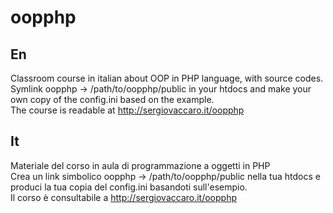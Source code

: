 oopphp
======

## En
Classroom course in italian about OOP in PHP language, with source codes.<br>
Symlink oopphp -> /path/to/oopphp/public in your htdocs and make your own copy of the config.ini based on the example.<br>
The course is readable at http://sergiovaccaro.it/oopphp


## It
Materiale del corso in aula di programmazione a oggetti in PHP<br>
Crea un link simbolico oopphp -> /path/to/oopphp/public nella tua htdocs e produci la tua copia del config.ini basandoti sull'esempio.<br>
Il corso è consultabile a http://sergiovaccaro.it/oopphp

